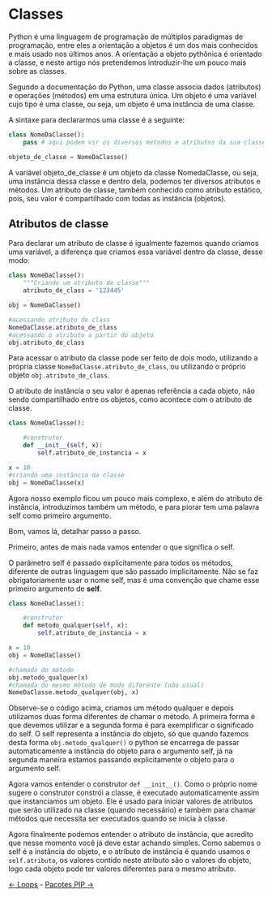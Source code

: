 # Classes

Python é uma linguagem de programação de múltiplos paradigmas de programação, entre eles a orientação a objetos é um dos mais conhecidos e mais usado nos últimos anos. A orientação a objeto pythônica é orientado a classe, e neste artigo nós pretendemos introduzir-lhe um pouco mais sobre as classes.

Segundo a documentação do Python, uma classe associa dados (atributos) e operações (métodos) em uma estrutura única. Um objeto é uma variável cujo tipo é uma classe, ou seja, um objeto é uma instância de uma classe.

A sintaxe para declararmos uma classe é a seguinte:

```python
class NomeDaClasse():
    pass # aqui podem vir os diversos metodos e atributos da sua classe

objeto_de_classe = NomeDaClasse()
```

A variável objeto_de_classe é um objeto da classe NomedaClasse, ou seja, uma instância dessa classe e dentro dela, podemos ter diversos atributos e métodos. Um atributo de classe, também conhecido como atributo estático, pois, seu valor é compartilhado com todas as instância (objetos).

## Atributos de classe

Para declarar um atributo de classe é igualmente fazemos quando criamos uma variável, a diferença que criamos essa variável dentro da classe, desse modo:

```py
class NomeDaClasse():
    """Criando um atributo de classe"""
    atributo_de_class = '123445'

obj = NomeDaClasse()

#acessando atributo de class
NomeDaClasse.atributo_de_class
#acessando o atributo a partir do objeto
obj.atributo_de_class
```

Para acessar o atributo da classe pode ser feito de dois modo, utilizando a própria classe ```NomeDaClasse.atributo_de_class```, ou utilizando o próprio objeto ```obj.atributo_de_class```.

O atributo de instância o seu valor é apenas referência a cada objeto, não sendo compartilhado entre os objetos, como acontece com o atributo de classe.

```py
class NomeDaClasse():

    #construtor
    def __init__(self, x):
        self.atributo_de_instancia = x

x = 10
#criando uma instância da classe
obj = NomeDaClasse(x)

```

Agora nosso exemplo ficou um pouco mais complexo, e além do atributo de instância, introduzimos também um método, e para piorar tem uma palavra self como primeiro argumento.

Bom, vamos lá, detalhar passo a passo.

Primeiro, antes de mais nada vamos entender o que significa o self.

O parâmetro self é passado explicitamente para todos os métodos, diferente de outras linguagem que são passado implicitamente. Não se faz obrigatoriamente usar o nome self, mas é uma convenção que chame esse primeiro argumento de __self__.

```py
class NomeDaClasse():

    #construtor
    def metodo_qualquer(self, x):
        self.atributo_de_instancia = x

x = 10
obj = NomeDaClasse()

#chamada do método
obj.metodo_qualquer(x)
#chamada do mesmo método de modo diferente (não usual)
NomeDaClasse.metodo_qualquer(obj, x)
```

Observe-se o código acima, criamos um método qualquer e depois utilizamos duas forma diferentes de chamar o método. A primeira forma é que devemos utilizar e a segunda forma é para exemplificar o significado do self. O self representa a instância do objeto, só que quando fazemos desta forma ```obj.metodo_qualquer()``` o python se encarrega de passar automaticamente a instância do objeto para o argumento self, já na segunda maneira estamos passando explicitamente o objeto para o argumento self.

Agora vamos entender o construtor ```def __init__()```. Como o próprio nome sugere o construtor constrói a classe, é executado automaticamente assim que instanciamos um objeto. Ele é usado para iniciar valores de atributos que serão utilizado na classe (quando necessário) e também para chamar métodos que necessita ser executados quando se inicia à classe.

Agora finalmente podemos entender o atributo de instância, que acredito que nesse momento você já deve estar achando simples. Como sabemos o self é a instância do objeto, e o atributo de instância é quando usamos o ```self.atributo```, os valores contido neste atributo são o valores do objeto, logo cada objeto pode ter valores diferentes para o mesmo atributo.

[<- Loops](loops.md) - [Pacotes PIP ->](pacotes_pip.md)
